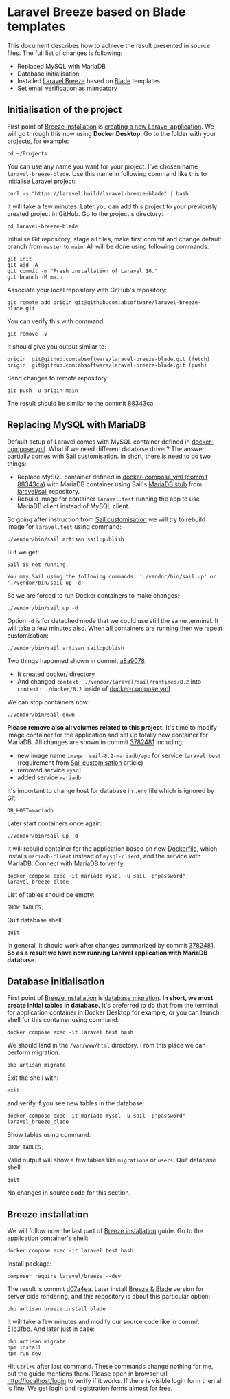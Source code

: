 
# Laravel Breeze based on Blade templates

This document describes how to achieve the result presented in source files.
The full list of changes is following:

- Replaced MySQL with MariaDB
- Database initialisation
- Installed [Laravel Breeze](https://laravel.com/docs/10.x/starter-kits#laravel-breeze) based on [Blade](https://laravel.com/docs/10.x/blade) templates
- Set email verification as mandatory

## Initialisation of the project

First point of [Breeze installation](https://laravel.com/docs/10.x/starter-kits#laravel-breeze-installation)
is [creating a new Laravel application](https://laravel.com/docs/10.x/installation).
We will go through this now using **Docker Desktop**. Go to the folder with your projects, for example:

```
cd ~/Projects
```

You can use any name you want for your project. I've chosen name `laravel-breeze-blade`.
Use this name in following command like this to initialise Laravel project:

```
curl -s "https://laravel.build/laravel-breeze-blade" | bash
```

It will take a few minutes. Later you can add this project to your previously created
project in GitHub. Go to the project's directory:

```
cd laravel-breeze-blade
```

Initialise Git repository, stage all files, make first commit and change
default branch from `master` to `main`. All will be done using following commands:

```
git init
git add -A
git commit -m "Fresh installation of Laravel 10."
git branch -M main
```

Associate your local repository with GitHub's repository: 

```
git remote add origin git@github.com:absoftware/laravel-breeze-blade.git
```

You can verify this with command:

```
git remove -v
```

It should give you output similar to:

```
origin	git@github.com:absoftware/laravel-breeze-blade.git (fetch)
origin	git@github.com:absoftware/laravel-breeze-blade.git (push)
```

Send changes to remote repository:

```
git push -u origin main
```

The result should be similar to the commit [88343ca](https://github.com/absoftware/laravel-breeze-blade/commit/88343ca88c7f18ced439a78532264983cb36dd50).

## Replacing MySQL with MariaDB

Default setup of Laravel comes with MySQL container defined in [docker-compose.yml](docker-compose.yml).
What if we need different database driver? The answer partially comes with [Sail customisation](https://laravel.com/docs/10.x/sail#sail-customization).
In short, there is need to do two things:

- Replace MySQL container defined in [docker-compose.yml (commit 88343ca)](https://github.com/absoftware/laravel-breeze-blade/blob/8cc55226f18c5ca06393b587e634a36e483805a9/docker-compose.yml#L31) with MariaDB container using Sail's [MariaDB stub](https://github.com/laravel/sail/blob/1.x/stubs/mariadb.stub) from [laravel/sail](https://github.com/laravel/sail) repository.
- Rebuild image for container `laravel.test` running the app to use MariaDB client instead of MySQL client.

So going after instruction from [Sail customisation](https://laravel.com/docs/10.x/sail#sail-customization) we
will try to rebuild image for `laravel.test` using command:

```
./vendor/bin/sail artisan sail:publish
```

But we get:

```
Sail is not running.

You may Sail using the following commands: './vendor/bin/sail up' or './vendor/bin/sail up -d'
```

So we are forced to run Docker containers to make changes:

```
./vendor/bin/sail up -d
```

Option `-d` is for detached mode that we could use still the same terminal.
It will take a few minutes also. When all containers are running then
we repeat customisation:

```
./vendor/bin/sail artisan sail:publish
```

Two things happened shown in commit [a8a9078](https://github.com/absoftware/laravel-breeze-blade/commit/a8a9078e89061e6c49cd0a4f8323febc868db706):

- It created [docker/](docker) directory
- And changed `context: ./vendor/laravel/sail/runtimes/8.2` into `context: ./docker/8.2` inside of [docker-compose.yml](docker-compose.yml)

We can stop containers now:

```
./vendor/bin/sail down
```

**Please remove also all volumes related to this project.** It's time to modify
image container for the application and set up totally new container for MariaDB.
All changes are shown in commit [3782481](https://github.com/absoftware/laravel-breeze-blade/commit/378248143e2758ee035db849f90a9567bc4849ae) including:

- new image name `image: sail-8.2-mariadb/app` for service `laravel.test` (requirement from [Sail customisation](https://laravel.com/docs/10.x/sail#sail-customization) article)
- removed service `mysql`
- added service `mariadb`

It's important to change host for database in `.env` file which is ignored by Git:

```
DB_HOST=mariadb
```

Later start containers once again:

```
./vendor/bin/sail up -d
```

It will rebuild container for the application based on new [Dockerfile](docker/8.2/Dockerfile),
which installs `mariadb-client` instead of `mysql-client`, and the service with MariaDB. Connect
with MariaDB to verify:

```
docker compose exec -it mariadb mysql -u sail -p"password" laravel_breeze_blade
```

List of tables should be empty:

```
SHOW TABLES;
```

Quit database shell:

```
quit
```

In general, it should work after changes summarized by commit [3782481](https://github.com/absoftware/laravel-breeze-blade/commit/378248143e2758ee035db849f90a9567bc4849ae).
**So as a result we have now running Laravel application with MariaDB database.**

## Database initialisation

First point of [Breeze installation](https://laravel.com/docs/10.x/starter-kits#laravel-breeze-installation)
is [database migration](https://laravel.com/docs/10.x/migrations#running-migrations). **In short,
we must create initial tables in database.** It's preferred to do that
from the terminal for application container in Docker Desktop for example,
or you can launch shell for this container using command:

```
docker compose exec -it laravel.test bash
```

We should land in the `/var/www/html` directory. From this place we can perform migration:

```
php artisan migrate
```

Exit the shell with:

```
exit
```

and verify if you see new tables in the database:

```
docker compose exec -it mariadb mysql -u sail -p"password" laravel_breeze_blade
```

Show tables using command:

```
SHOW TABLES;
```

Valid output will show a few tables like `migrations` or `users`. Quit database shell:

```
quit
```

No changes in source code for this section.

## Breeze installation

We will follow now the last part of [Breeze installation](https://laravel.com/docs/10.x/starter-kits#laravel-breeze-installation) guide.
Go to the application container's shell:

```
docker compose exec -it laravel.test bash
```

Install package:

```
composer require laravel/breeze --dev
```

The result is commit [d07a4ea](https://github.com/absoftware/laravel-breeze-blade/commit/d07a4ead1e74ee4d83bf2140719db1d77510c72d).
Later install [Breeze & Blade](https://laravel.com/docs/10.x/starter-kits#breeze-and-blade)
version for server side rendering, and this repository is about this particular option:

```
php artisan breeze:install blade
```

It will take a few minutes and modify our source code like in commit
[51b3fbb](https://github.com/absoftware/laravel-breeze-blade/commit/51b3fbb94883df6f922d37c12c616902b4013c6e).
And later just in case:

```
php artisan migrate
npm install
npm run dev
```

Hit `Ctrl+C` after last command. These commands change nothing for me,
but the guide mentions them. Please open in browser url
[http://localhost/login](http://localhost/login) to verify if it works.
If there is visible login form then all is fine. We get login and registration
forms almost for free.
